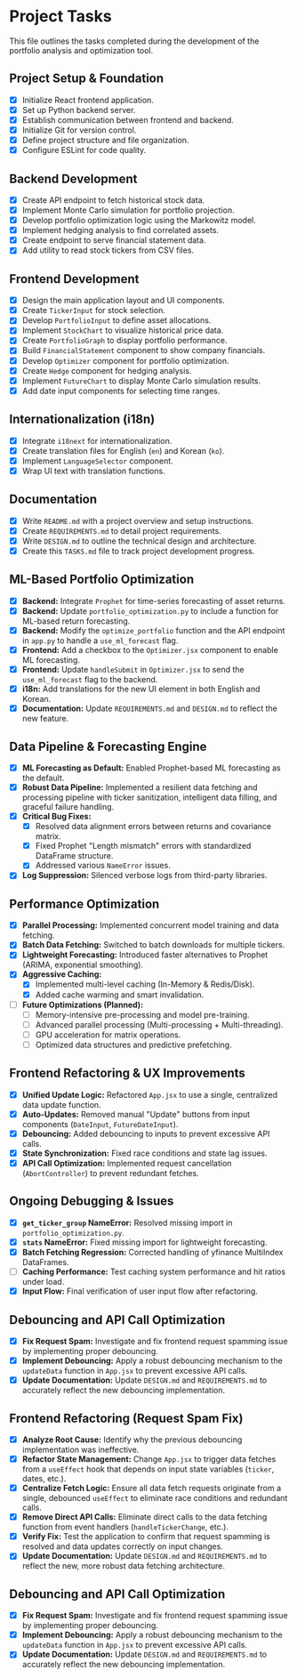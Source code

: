 
# Project Tasks

This file outlines the tasks completed during the development of the portfolio analysis and optimization tool.

## Project Setup & Foundation
- [x] Initialize React frontend application.
- [x] Set up Python backend server.
- [x] Establish communication between frontend and backend.
- [x] Initialize Git for version control.
- [x] Define project structure and file organization.
- [x] Configure ESLint for code quality.

## Backend Development
- [x] Create API endpoint to fetch historical stock data.
- [x] Implement Monte Carlo simulation for portfolio projection.
- [x] Develop portfolio optimization logic using the Markowitz model.
- [x] Implement hedging analysis to find correlated assets.
- [x] Create endpoint to serve financial statement data.
- [x] Add utility to read stock tickers from CSV files.

## Frontend Development
- [x] Design the main application layout and UI components.
- [x] Create `TickerInput` for stock selection.
- [x] Develop `PortfolioInput` to define asset allocations.
- [x] Implement `StockChart` to visualize historical price data.
- [x] Create `PortfolioGraph` to display portfolio performance.
- [x] Build `FinancialStatement` component to show company financials.
- [x] Develop `Optimizer` component for portfolio optimization.
- [x] Create `Hedge` component for hedging analysis.
- [x] Implement `FutureChart` to display Monte Carlo simulation results.
- [x] Add date input components for selecting time ranges.

## Internationalization (i18n)
- [x] Integrate `i18next` for internationalization.
- [x] Create translation files for English (`en`) and Korean (`ko`).
- [x] Implement `LanguageSelector` component.
- [x] Wrap UI text with translation functions.

## Documentation
- [x] Write `README.md` with a project overview and setup instructions.
- [x] Create `REQUIREMENTS.md` to detail project requirements.
- [x] Write `DESIGN.md` to outline the technical design and architecture.
- [x] Create this `TASKS.md` file to track project development progress.

## ML-Based Portfolio Optimization
- [x] **Backend:** Integrate `Prophet` for time-series forecasting of asset returns.
- [x] **Backend:** Update `portfolio_optimization.py` to include a function for ML-based return forecasting.
- [x] **Backend:** Modify the `optimize_portfolio` function and the API endpoint in `app.py` to handle a `use_ml_forecast` flag.
- [x] **Frontend:** Add a checkbox to the `Optimizer.jsx` component to enable ML forecasting.
- [x] **Frontend:** Update `handleSubmit` in `Optimizer.jsx` to send the `use_ml_forecast` flag to the backend.
- [x] **i18n:** Add translations for the new UI element in both English and Korean.
- [x] **Documentation:** Update `REQUIREMENTS.md` and `DESIGN.md` to reflect the new feature.

## Data Pipeline & Forecasting Engine
- [x] **ML Forecasting as Default:** Enabled Prophet-based ML forecasting as the default.
- [x] **Robust Data Pipeline:** Implemented a resilient data fetching and processing pipeline with ticker sanitization, intelligent data filling, and graceful failure handling.
- [x] **Critical Bug Fixes:**
    - [x] Resolved data alignment errors between returns and covariance matrix.
    - [x] Fixed Prophet "Length mismatch" errors with standardized DataFrame structure.
    - [x] Addressed various `NameError` issues.
- [x] **Log Suppression:** Silenced verbose logs from third-party libraries.

## Performance Optimization
- [x] **Parallel Processing:** Implemented concurrent model training and data fetching.
- [x] **Batch Data Fetching:** Switched to batch downloads for multiple tickers.
- [x] **Lightweight Forecasting:** Introduced faster alternatives to Prophet (ARIMA, exponential smoothing).
- [x] **Aggressive Caching:**
    - [x] Implemented multi-level caching (In-Memory & Redis/Disk).
    - [x] Added cache warming and smart invalidation.
- [ ] **Future Optimizations (Planned):**
    - [ ] Memory-intensive pre-processing and model pre-training.
    - [ ] Advanced parallel processing (Multi-processing + Multi-threading).
    - [ ] GPU acceleration for matrix operations.
    - [ ] Optimized data structures and predictive prefetching.

## Frontend Refactoring & UX Improvements
- [x] **Unified Update Logic:** Refactored `App.jsx` to use a single, centralized data update function.
- [x] **Auto-Updates:** Removed manual "Update" buttons from input components (`DateInput`, `FutureDateInput`).
- [x] **Debouncing:** Added debouncing to inputs to prevent excessive API calls.
- [x] **State Synchronization:** Fixed race conditions and state lag issues.
- [x] **API Call Optimization:** Implemented request cancellation (`AbortController`) to prevent redundant fetches.

## Ongoing Debugging & Issues
- [x] **`get_ticker_group` NameError:** Resolved missing import in `portfolio_optimization.py`.
- [x] **`stats` NameError:** Fixed missing import for lightweight forecasting.
- [x] **Batch Fetching Regression:** Corrected handling of yfinance MultiIndex DataFrames.
- [ ] **Caching Performance:** Test caching system performance and hit ratios under load.
- [x] **Input Flow:** Final verification of user input flow after refactoring.

## Debouncing and API Call Optimization
- [x] **Fix Request Spam:** Investigate and fix frontend request spamming issue by implementing proper debouncing.
- [x] **Implement Debouncing:** Apply a robust debouncing mechanism to the `updateData` function in `App.jsx` to prevent excessive API calls.
- [x] **Update Documentation:** Update `DESIGN.md` and `REQUIREMENTS.md` to accurately reflect the new debouncing implementation.

## Frontend Refactoring (Request Spam Fix)
- [x] **Analyze Root Cause:** Identify why the previous debouncing implementation was ineffective.
- [x] **Refactor State Management:** Change `App.jsx` to trigger data fetches from a `useEffect` hook that depends on input state variables (`ticker`, dates, etc.).
- [x] **Centralize Fetch Logic:** Ensure all data fetch requests originate from a single, debounced `useEffect` to eliminate race conditions and redundant calls.
- [x] **Remove Direct API Calls:** Eliminate direct calls to the data fetching function from event handlers (`handleTickerChange`, etc.).
- [x] **Verify Fix:** Test the application to confirm that request spamming is resolved and data updates correctly on input changes.
- [x] **Update Documentation:** Update `DESIGN.md` and `REQUIREMENTS.md` to reflect the new, more robust data fetching architecture.

## Debouncing and API Call Optimization
- [x] **Fix Request Spam:** Investigate and fix frontend request spamming issue by implementing proper debouncing.
- [x] **Implement Debouncing:** Apply a robust debouncing mechanism to the `updateData` function in `App.jsx` to prevent excessive API calls.
- [x] **Update Documentation:** Update `DESIGN.md` and `REQUIREMENTS.md` to accurately reflect the new debouncing implementation.